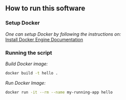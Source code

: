 ## How to run this software
### Setup Docker
*One can setup Docker by following the instructions on:*  
[Install Docker Engine Documentation](https://docs.docker.com/engine/installation/)

### Running the script
*Build Docker image:*
```bash
docker build -t hello .
```
*Run Docker Image:*
```bash
docker run -it --rm --name my-running-app hello
```

